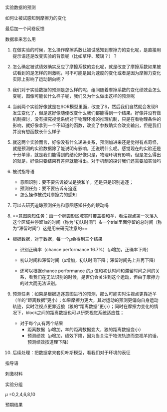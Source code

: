 实验数据的预测



如何让被试感知到摩擦力的变化



最后加一个问卷反馈



数据拿来怎么用



1. 在做实验的时候，怎么操作摩擦系数让被试感知到摩擦力的变化呢，是直接用提示语还是改变实验的背景呢（比如草坪、玻璃？）？
2. 怎么确定被试绩效确实反应了摩擦系数的变化呢，就是改变了摩擦系数如果被试看到的是怎样的刺激呢，可不可能是因为速度的变化或者是因为摩擦力变化实际上影响了运动朝向呢？
3. 我们对于实验数据的预测是怎么样的呢，组间随着摩擦系数的变化绩效会怎么变呢，图像可能长什么样子呢，我们又为什么做出这样的预测呢
4. 当前两个实验好像就是在SOR模型里面，改变了S，然后我们自然就会发现R发生变化了，但是这好像随便改变什么我们都能得到一个结果。好像并没有做机制探讨，没有探究视觉系统对于物理环境的推理机制，只是在看物理条件的影响，就好像拿到一个不知道的函数，改变了参数确实会改变输出，但是我们并没有想函数长什么样子
5. 就这两个实验而言，好像没有什么递进关系，预测加进来还是觉得有点奇怪，就是预测的实验数据除了能说明有影响，还说明什么呢。感觉现在的实验还是十分单薄，就是我们能得到的结论好像只是，物理环境有影响，但是怎么得出的就是，好像只要结果有差异就能得出。对于机制的探讨我们还需要加实验吗
6. 被试指导语
	  - 意图识别：要不要告诉被试是狼和羊，还是只是识别追逐；
	  - 预测任务：要不要告诉有追逐
	  - 怎么操作被试对摩擦力的感知

7. 可以去研究追踪预测任务和意图感知任务的眼动吗
8. ==意图感知任务：画一个椭圆形区域实时覆盖狼和羊，看注视点第一次落入这个区域并停留1s的时间（称为“初认时间”）&一个trial里面停留的总时间（称为“滞留时间”）这是用来研究注意的==

* 根据数据，对于数据，每一个$\mu$会得到三个结果
	* 识别正确率（chance performance 16.7%）（$\mu$增加，正确率下降）
	* 初认时间和滞留时间（$\mu$增加，初认时间下降；滞留时间先上升再下降）


	* 还可以根据chance performance 的$\mu$ 值和初认时间和滞留时间之间的关系，看我们在无法识别的时候，是否仍会关注到这个运动，但由于摩擦力的过大而无法识别。


9. 预测任务：如果是根据追逐意图进行的预测，那么可能实时注视点更靠近羊（羊的“距离数据”更小）；如果摩擦力更大，其对运动的预测更偏向自身运动轨迹，实时注视点更靠近狼（狼的“距离数据”更小）；同时在摩擦力变化的情况下，block之间的距离数据也可以研究视觉系统适应性；
	- 对于每个$\mu$,有两个结果
	  - 距离数据（$\mu$增加，羊的距离数据变大，狼的距离数据变小）
	  - 预测绩效（$\mu$增加，绩效下降，因为当关注于物流轨迹而忽视羊的话，预测绩效按道理下降）

10. 后续处理：把数据拿来套贝叶斯模型，看我们对于环境的表征



指导语

刺激材料

实验分组

$\mu$ =0,2,4,6,8,10 


预期结果





